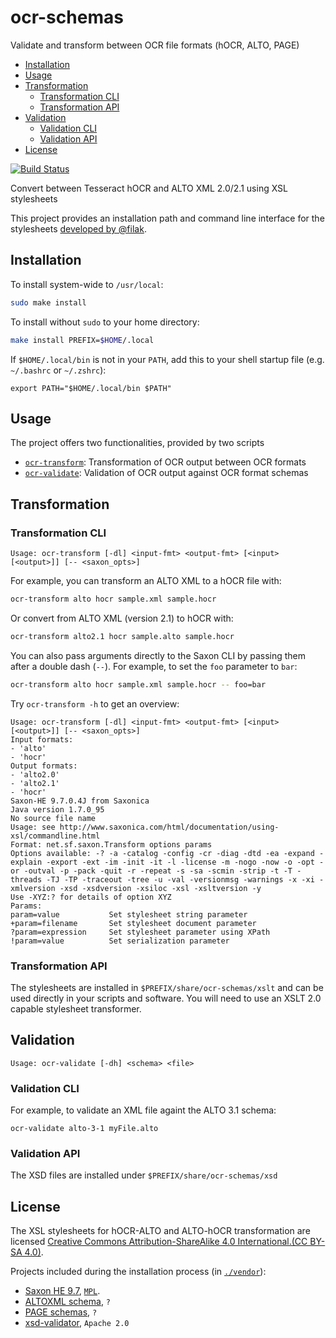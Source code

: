 # ocr-schemas

Validate and transform between OCR file formats (hOCR, ALTO, PAGE)

<!-- vim :GenToc GFM -->
* [Installation](#installation)
* [Usage](#usage)
* [Transformation](#transformation)
	* [Transformation CLI](#transformation-cli)
	* [Transformation API](#transformation-api)
* [Validation](#validation)
	* [Validation CLI](#validation-cli)
	* [Validation API](#validation-api)
* [License](#license)

[![Build Status](https://travis-ci.org/UB-Mannheim/ocr-transform.svg?branch=master)](https://travis-ci.org/UB-Mannheim/ocr-transform)

Convert between Tesseract hOCR and ALTO XML 2.0/2.1 using XSL stylesheets

This project provides an installation path and command line interface for
the stylesheets [developed by @filak](https://github.com/filak/hOCR-to-ALTO).

## Installation

To install system-wide to `/usr/local`:

```sh
sudo make install
```

To install without `sudo` to your home directory:

```sh
make install PREFIX=$HOME/.local
```

If `$HOME/.local/bin` is not in your `PATH`, add this to your shell startup file (e.g. `~/.bashrc` or `~/.zshrc`):

```
export PATH="$HOME/.local/bin $PATH"
```

## Usage

The project offers two functionalities, provided by two scripts

* [`ocr-transform`](./blob/master/bin/ocr-transform.sh): Transformation of OCR output between OCR formats
* [`ocr-validate`](./blob/master/bin/ocr-validate.sh): Validation of OCR output against OCR format schemas

## Transformation

### Transformation CLI

```
Usage: ocr-transform [-dl] <input-fmt> <output-fmt> [<input> [<output>]] [-- <saxon_opts>]
```

For example, you can transform an ALTO XML to a hOCR file with:

```sh
ocr-transform alto hocr sample.xml sample.hocr
```

Or convert from ALTO XML (version 2.1) to hOCR with:

```sh
ocr-transform alto2.1 hocr sample.alto sample.hocr
```

You can also pass arguments directly to the Saxon CLI by passing them after a double dash (`--`). For example, to set the `foo` parameter to `bar`:

```sh
ocr-transform alto hocr sample.xml sample.hocr -- foo=bar
```

Try `ocr-transform -h` to get an overview:

```
Usage: ocr-transform [-dl] <input-fmt> <output-fmt> [<input> [<output>]] [-- <saxon_opts>]
Input formats:
- 'alto'
- 'hocr'
Output formats:
- 'alto2.0'
- 'alto2.1'
- 'hocr'
Saxon-HE 9.7.0.4J from Saxonica
Java version 1.7.0_95
No source file name
Usage: see http://www.saxonica.com/html/documentation/using-xsl/commandline.html
Format: net.sf.saxon.Transform options params
Options available: -? -a -catalog -config -cr -diag -dtd -ea -expand -explain -export -ext -im -init -it -l -license -m -nogo -now -o -opt -or -outval -p -pack -quit -r -repeat -s -sa -scmin -strip -t -T -threads -TJ -TP -traceout -tree -u -val -versionmsg -warnings -x -xi -xmlversion -xsd -xsdversion -xsiloc -xsl -xsltversion -y
Use -XYZ:? for details of option XYZ
Params: 
param=value           Set stylesheet string parameter
+param=filename       Set stylesheet document parameter
?param=expression     Set stylesheet parameter using XPath
!param=value          Set serialization parameter
```

### Transformation API

The stylesheets are installed in `$PREFIX/share/ocr-schemas/xslt` and can be
used directly in your scripts and software. You will need to use an XSLT 2.0
capable stylesheet transformer.

## Validation

```
Usage: ocr-validate [-dh] <schema> <file>

```

### Validation CLI

For example, to validate an XML file againt the ALTO 3.1 schema:

```
ocr-validate alto-3-1 myFile.alto
```

### Validation API

The XSD files are installed under `$PREFIX/share/ocr-schemas/xsd`

## License

The XSL stylesheets for hOCR-ALTO and ALTO-hOCR transformation are licensed
[Creative Commons Attribution-ShareAlike 4.0 International.(CC BY-SA
4.0)](https://creativecommons.org/licenses/by-sa/4.0/legalcode).

Projects included during the installation process (in [`./vendor`](./blob/master/vendor)):
* [Saxon HE 9.7](http://saxon.sourceforge.net/#F9.7HE), [`MPL`](https://www.mozilla.org/MPL/).
* [ALTOXML schema](/altoxml/schema), `?`
* [PAGE schemas](http://www.primaresearch.org/schema/PAGE/gts/pagecontent/), `?`
* [xsd-validator](/amouat/xsd-validator), `Apache 2.0`
